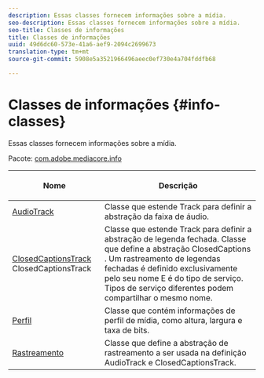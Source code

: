 ```yaml
---
description: Essas classes fornecem informações sobre a mídia.
seo-description: Essas classes fornecem informações sobre a mídia.
seo-title: Classes de informações
title: Classes de informações
uuid: 49d6dc60-573e-41a6-aef9-2094c2699673
translation-type: tm+mt
source-git-commit: 5908e5a3521966496aeec0ef730e4a704fddfb68

---
```



# Classes de informações {#info-classes}

Essas classes fornecem informações sobre a mídia.

Pacote: [com.adobe.mediacore.info](https://help.adobe.com/en_US/primetime/api/psdk/javadoc_1.4/com/adobe/mediacore/info/package-summary.html)

<table frame="all" colsep="1" rowsep="1" id="table_BC74F0C72F7C443B92C9B28750D812A6"> 
 <thead> 
  <tr rowsep="1"> 
   <th colname="1" class="entry"> <p>Nome </p> </th> 
   <th colname="2" class="entry"> <p>Descrição </p> </th> 
  </tr> 
 </thead>
 <tbody> 
  <tr rowsep="1"> 
   <td colname="1"><span class="codeph"><a href="https://help.adobe.com/en_US/primetime/api/psdk/javadoc_1.4/com/adobe/mediacore/info/AudioTrack.html" format="html" scope="external"> AudioTrack</a></span></td> 
   <td colname="2">Classe que estende <span class="codeph"> Track</span> para definir a abstração da faixa de áudio. </td> 
  </tr> 
  <tr rowsep="1"> 
   <td colname="1"><span class="codeph"><a href="https://help.adobe.com/en_US/primetime/api/psdk/javadoc_1.4/com/adobe/mediacore/info/ClosedCaptionsTrack.html" format="html" scope="external"> ClosedCaptionsTrack</a> ClosedCaptionsTrack</span> </td> 
   <td colname="2">Classe que estende <span class="codeph"> Track</span> para definir a abstração de legenda fechada. Classe que define a abstração <span class="codeph"> ClosedCaptions</span> . Um rastreamento de legendas fechadas é definido exclusivamente pelo seu nome E é do tipo de serviço. Tipos de serviço diferentes podem compartilhar o mesmo nome.</td> 
  </tr> 
  <tr rowsep="1"> 
   <td colname="1"><span class="codeph"><a href="https://help.adobe.com/en_US/primetime/api/psdk/javadoc_1.4/com/adobe/mediacore/info/Profile.html" format="html" scope="external"> Perfil</a> </span></td> 
   <td colname="2"> Classe que contém informações de perfil de mídia, como altura, largura e taxa de bits. </td> 
  </tr> 
  <tr rowsep="0"> 
   <td colname="1"><span class="codeph"><a href="https://help.adobe.com/en_US/primetime/api/psdk/javadoc_1.4/com/adobe/mediacore/info/Track.html" format="html" scope="external"> Rastreamento</a> </span></td> 
   <td colname="2">Classe que define a abstração de rastreamento a ser usada na definição <span class="codeph"> AudioTrack</span> e <span class="codeph"> ClosedCaptionsTrack</span>. </td> 
  </tr>
 </tbody>
</table>